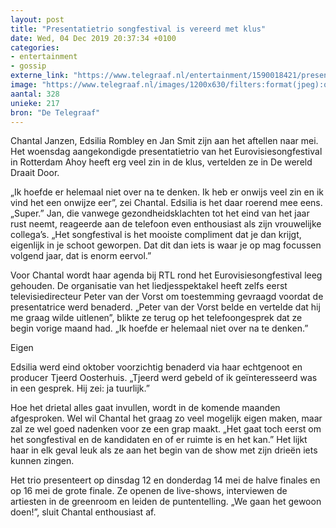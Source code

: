 ```yaml
---
layout: post
title: "Presentatietrio songfestival is vereerd met klus"
date: Wed, 04 Dec 2019 20:37:34 +0100
categories: 
- entertainment 
- gossip 
externe_link: "https://www.telegraaf.nl/entertainment/1590018421/presentatietrio-songfestival-is-vereerd-met-klus"
image: "https://www.telegraaf.nl/images/1200x630/filters:format(jpeg):quality(80)/cdn-kiosk-api.telegraaf.nl/84d4d204-16cd-11ea-97ec-02d1dbdc35d1.jpg"
aantal: 328
unieke: 217
bron: "De Telegraaf"
---
```


<p class="intro">Chantal Janzen, Edsilia Rombley en Jan Smit zijn aan het aftellen naar mei. Het woensdag aangekondigde presentatietrio van het Eurovisiesongfestival in Rotterdam Ahoy heeft erg veel zin in de klus, vertelden ze in De wereld Draait Door.</p> <p>„Ik hoefde er helemaal niet over na te denken. Ik heb er onwijs veel zin en ik vind het een onwijze eer”, zei Chantal. Edsilia is het daar roerend mee eens. „Super.” Jan, die vanwege gezondheidsklachten tot het eind van het jaar rust neemt, reageerde aan de telefoon even enthousiast als zijn vrouwelijke collega’s. „Het songfestival is het mooiste compliment dat je dan krijgt, eigenlijk in je schoot geworpen. Dat dit dan iets is waar je op mag focussen volgend jaar, dat is enorm eervol.”</p><p>Voor Chantal wordt haar agenda bij RTL rond het Eurovisiesongfestival leeg gehouden. De organisatie van het liedjesspektakel heeft zelfs eerst televisiedirecteur Peter van der Vorst om toestemming gevraagd voordat de presentatrice werd benaderd. „Peter van der Vorst belde en vertelde dat hij me graag wilde uitlenen”, blikte ze terug op het telefoongesprek dat ze begin vorige maand had. „Ik hoefde er helemaal niet over na te denken.”</p><p>Eigen</p><p>Edsilia werd eind oktober voorzichtig benaderd via haar echtgenoot en producer Tjeerd Oosterhuis. „Tjeerd werd gebeld of ik geïnteresseerd was in een gesprek. Hij zei: ja tuurlijk.”</p><p>Hoe het drietal alles gaat invullen, wordt in de komende maanden afgesproken. Wel wil Chantal het graag zo veel mogelijk eigen maken, maar zal ze wel goed nadenken voor ze een grap maakt. „Het gaat toch eerst om het songfestival en de kandidaten en of er ruimte is en het kan.” Het lijkt haar in elk geval leuk als ze aan het begin van de show met zijn drieën iets kunnen zingen.</p><p>Het trio presenteert op dinsdag 12 en donderdag 14 mei de halve finales en op 16 mei de grote finale. Ze openen de live-shows, interviewen de artiesten in de greenroom en leiden de puntentelling. „We gaan het gewoon doen!”, sluit Chantal enthousiast af.</p>

